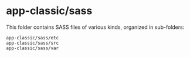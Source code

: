 # app-classic/sass

This folder contains SASS files of various kinds, organized in sub-folders:

    app-classic/sass/etc
    app-classic/sass/src
    app-classic/sass/var
